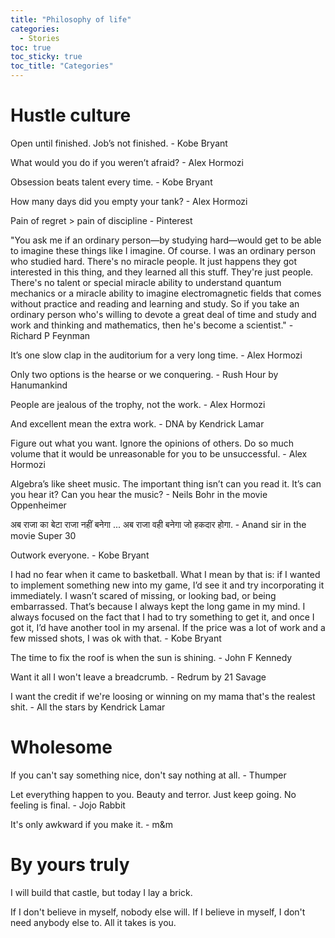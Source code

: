 ```yaml
---
title: "Philosophy of life"
categories:
  - Stories 
toc: true
toc_sticky: true
toc_title: "Categories"
---
```


# Hustle culture

Open until finished. Job’s not finished. - Kobe Bryant 

What would you do if you weren’t afraid? - Alex Hormozi

Obsession beats talent every time. - Kobe Bryant 

How many days did you empty your tank? - Alex Hormozi 

Pain of regret > pain of discipline - Pinterest 

"You ask me if an ordinary person—by studying hard—would get to be able to imagine these things like I imagine. Of course. I was an ordinary person who studied hard. There's no miracle people. It just happens they got interested in this thing, and they learned all this stuff. They're just people. There's no talent or special miracle ability to understand quantum mechanics or a miracle ability to imagine electromagnetic fields that comes without practice and reading and learning and study. So if you take an ordinary person who's willing to devote a great deal of time and study and work and thinking and mathematics, then he's become a scientist." - Richard P Feynman 

It’s one slow clap in the auditorium for a very long time. - Alex Hormozi

Only two options is the hearse or we conquering. - Rush Hour by Hanumankind 

People are jealous of the trophy, not the work. - Alex Hormozi 

And excellent mean the extra work. - DNA by Kendrick Lamar

Figure out what you want. Ignore the opinions of others. Do so much volume that it would be unreasonable for you to be unsuccessful. - Alex Hormozi 

Algebra’s like sheet music. The important thing isn’t can you read it. It’s can you hear it? Can you hear the music? - Neils Bohr in the movie Oppenheimer 

अब राजा का बेटा राजा नहीं बनेगा ... अब राजा वही बनेगा जो हकदार होगा. - Anand sir in the movie Super 30

Outwork everyone. - Kobe Bryant 

I had no fear when it came to basketball. What I mean by that is:  if I wanted to implement something new into my game, I’d see it and try incorporating it immediately. I wasn’t scared of missing, or looking bad, or being embarrassed. That’s because I always kept the long game in my mind. I always focused on the fact that I had to try something to get it, and once I got it, I’d have another tool in my arsenal. If the price was a lot of work and a few missed shots, I was ok with that. - Kobe Bryant 

The time to fix the roof is when the sun is shining. - John F Kennedy

Want it all I won't leave a breadcrumb. - Redrum by 21 Savage

I want the credit if we're loosing or winning on my mama that's the realest shit. - All the stars by Kendrick Lamar 

# Wholesome

If you can't say something nice, don't say nothing at all. - Thumper 

Let everything happen to you. Beauty and terror. Just keep going. No feeling is final. - Jojo Rabbit 

It's only awkward if you make it. - m&m 

# By yours truly 

I will build that castle, but today I lay a brick. 

If I don't believe in myself, nobody else will. If I believe in myself, I don't need anybody else to. All it takes is you. 




   

   
